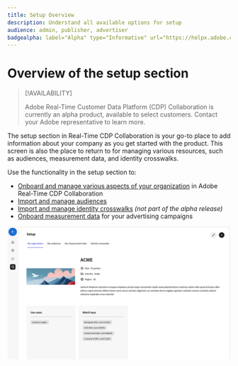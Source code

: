 ```yaml
---
title: Setup Overview
description: Understand all available options for setup 
audience: admin, publisher, advertiser
badgealpha: label="Alpha" type="Informative" url="https://helpx.adobe.com/legal/product-descriptions/real-time-customer-data-platform-b2b-edition-prime-and-ultimate-packages.html newtab=true"
---
```


# Overview of the setup section

>[!AVAILABILITY]
>
>Adobe Real-Time Customer Data Platform (CDP) Collaboration is currently an alpha product, available to select customers. Contact your Adobe representative to learn more. 

The setup section in Real-Time CDP Collaboration is your go-to place to add information about your company as you get started with the product. This screen is also the place to return to for managing various resources, such as audiences, measurement data, and identity crosswalks. 

Use the functionality in the setup section to:

* [Onboard and manage various aspects of your organization](/help/guide/setup/onboard-organization.md) in Adobe Real-Time CDP Collaboration 
* [Import and manage audiences](/help/guide/setup/onboard-audiences.md)
* [Import and manage identity crosswalks](/help/guide/setup/identity-crosswalk.md) *(not part of the alpha release)*
* [Onboard measurement data](/help/guide/setup/onboard-measurement-data.md) for your advertising campaigns 

![Setup page](/help/assets/setup/setup-page.png)


